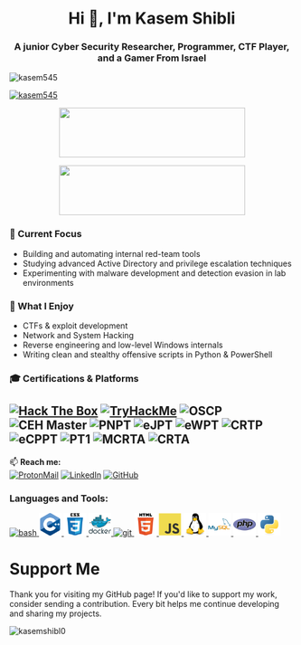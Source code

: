 <h1 align="center">Hi 👋, I'm Kasem Shibli</h1>
<h3 align="center">A junior Cyber Security Researcher, Programmer, CTF Player, and a Gamer From Israel</h3>

<p align="left"> <img src="https://komarev.com/ghpvc/?username=kasem545&label=Profile%20views&color=0e75b6&style=for-the-badge" alt="kasem545" /> </p>

<p align="left"> <a href="https://github.com/ryo-ma/github-profile-trophy"><img src="https://github-profile-trophy.vercel.app/?username=kasem545" alt="kasem545" /></a> </p>

<p align="left"> <a href="https://app.hackthebox.com/profile/671151" target="blank"><img decoding="async" style="display: block; align:center; -webkit-user-select: none;margin: auto;background-color: transition: background-color 300ms" src="https://www.hackthebox.com/badge/image/671151" width="329" height="88" ></a> <p align="left"> <a href="https://tryhackme.com/p/kasemsh" target="blank"><img decoding="async" style="display: block; align:center; -webkit-user-select: none;margin: auto;background-color: transition: background-color 300ms" src="https://tryhackme-badges.s3.amazonaws.com/kasemsh.png" width="329" height="88" ></a>

<!--width="220" height="50"-->


### 🔭 Current Focus
- Building and automating internal red-team tools
- Studying advanced Active Directory and privilege escalation techniques
- Experimenting with malware development and detection evasion in lab environments

### 🧠 What I Enjoy
- CTFs & exploit development
- Network and System Hacking
- Reverse engineering and low-level Windows internals
- Writing clean and stealthy offensive scripts in Python & PowerShell

### 🎓 Certifications & Platforms
[![Hack The Box](https://img.shields.io/badge/HackTheBox-Active-brightgreen?style=for-the-badge&logo=hackthebox)](https://app.hackthebox.com/profile/671151)
[![TryHackMe](https://img.shields.io/badge/TryHackMe-Active-brightgreen?style=for-the-badge&logo=tryhackme)](https://tryhackme.com/p/kasemsh)
![OSCP](https://img.shields.io/badge/OSCP-In%20Progress-blue?style=for-the-badge)
![CEH Master](https://img.shields.io/badge/CEH%20Master-Claimed-green?style=for-the-badge)
![PNPT](https://img.shields.io/badge/PNPT-Claimed-green?style=for-the-badge)
![eJPT](https://img.shields.io/badge/eJPT-Claimed-green?style=for-the-badge)
![eWPT](https://img.shields.io/badge/ewpt-Claimed-green?style=for-the-badge)
![CRTP](https://img.shields.io/badge/CRTP-Claimed-green?style=for-the-badge)
![eCPPT](https://img.shields.io/badge/eCPPT-Claimed-green?style=for-the-badge)
![PT1](https://img.shields.io/badge/PT1-Claimed-green?style=for-the-badge)
![MCRTA](https://img.shields.io/badge/MCRTA-Claimed-green?style=for-the-badge)
![CRTA](https://img.shields.io/badge/CRTA-Claimed-green?style=for-the-badge)
---
📫 **Reach me:**  
[![ProtonMail](https://img.shields.io/badge/Email-kasem545@proton.me-orange?style=for-the-badge)](mailto:kasem545@proton.me)
[![LinkedIn](https://img.shields.io/badge/LinkedIn-kasemshibli-blue?style=for-the-badge&logo=linkedin)](https://linkedin.com/in/kasemshibli)
[![GitHub](https://img.shields.io/badge/GitHub-kasem545-black?style=for-the-badge&logo=github)](https://github.com/kasem545)



</p>

<h3 align="left">Languages and Tools:</h3>
<p align="left"> <a href="https://www.gnu.org/software/bash/" target="_blank" rel="noreferrer"> <img src="https://www.vectorlogo.zone/logos/gnu_bash/gnu_bash-icon.svg" alt="bash" width="40" height="40"/> </a> <a href="https://www.w3schools.com/cpp/" target="_blank" rel="noreferrer"> <img src="https://raw.githubusercontent.com/devicons/devicon/master/icons/cplusplus/cplusplus-original.svg" alt="cplusplus" width="40" height="40"/> </a> <a href="https://www.w3schools.com/css/" target="_blank" rel="noreferrer"> <img src="https://raw.githubusercontent.com/devicons/devicon/master/icons/css3/css3-original-wordmark.svg" alt="css3" width="40" height="40"/> </a> <a href="https://www.docker.com/" target="_blank" rel="noreferrer"> <img src="https://raw.githubusercontent.com/devicons/devicon/master/icons/docker/docker-original-wordmark.svg" alt="docker" width="40" height="40"/> </a> <a href="https://git-scm.com/" target="_blank" rel="noreferrer"> <img src="https://www.vectorlogo.zone/logos/git-scm/git-scm-icon.svg" alt="git" width="40" height="40"/> </a> <a href="https://www.w3.org/html/" target="_blank" rel="noreferrer"> <img src="https://raw.githubusercontent.com/devicons/devicon/master/icons/html5/html5-original-wordmark.svg" alt="html5" width="40" height="40"/> </a> <a href="https://developer.mozilla.org/en-US/docs/Web/JavaScript" target="_blank" rel="noreferrer"> <img src="https://raw.githubusercontent.com/devicons/devicon/master/icons/javascript/javascript-original.svg" alt="javascript" width="40" height="40"/> </a> <a href="https://www.linux.org/" target="_blank" rel="noreferrer"> <img src="https://raw.githubusercontent.com/devicons/devicon/master/icons/linux/linux-original.svg" alt="linux" width="40" height="40"/> </a> <a href="https://www.mysql.com/" target="_blank" rel="noreferrer"> <img src="https://raw.githubusercontent.com/devicons/devicon/master/icons/mysql/mysql-original-wordmark.svg" alt="mysql" width="40" height="40"/> </a> <a href="https://www.php.net" target="_blank" rel="noreferrer"> <img src="https://raw.githubusercontent.com/devicons/devicon/master/icons/php/php-original.svg" alt="php" width="40" height="40"/> </a> <a href="https://www.python.org" target="_blank" rel="noreferrer"> <img src="https://raw.githubusercontent.com/devicons/devicon/master/icons/python/python-original.svg" alt="python" width="40" height="40"/> </a> </p>

# Support Me

Thank you for visiting my GitHub page! If you'd like to support my work, consider sending a contribution. Every bit helps me continue developing and sharing my projects.
<p><a href="https://www.buymeacoffee.com/kasemshibl0"> <img align="left" src="https://cdn.buymeacoffee.com/buttons/v2/default-yellow.png" height="50" width="210" alt="kasemshibl0" /></a></p><br><br>

